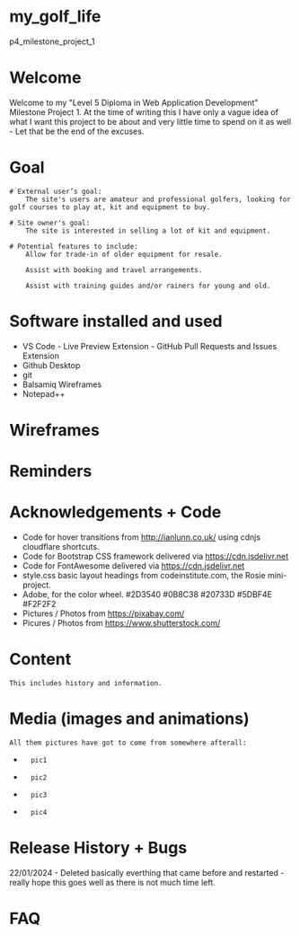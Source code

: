 # my_golf_life
 p4_milestone_project_1

# Welcome
Welcome to my "Level 5 Diploma in Web Application Development" Milestone Project 1.
At the time of writing this I have only a vague idea of what I want this project to be about and very little time to spend on it as well - Let that be the end of the excuses.

# Goal
	# External user’s goal:
		The site's users are amateur and professional golfers, looking for golf courses to play at, kit and equipment to buy.

	# Site owner's goal:
		The site is interested in selling a lot of kit and equipment.

	# Potential features to include:
		Allow for trade-in of older equipment for resale.

		Assist with booking and travel arrangements.

		Assist with training guides and/or rainers for young and old.

# Software installed and used
- 	VS Code
		- Live Preview Extension
		- GitHub Pull Requests and Issues Extension
- 	Github Desktop
- 	git 
- 	Balsamiq Wireframes
- 	Notepad++
	
# Wireframes

# Reminders

# Acknowledgements + Code
- 	Code for hover transitions from http://ianlunn.co.uk/ using cdnjs cloudflare shortcuts.
- 	Code for Bootstrap CSS framework delivered via https://cdn.jsdelivr.net
- 	Code for FontAwesome delivered via https://cdn.jsdelivr.net
- 	style.css basic layout headings from codeinstitute.com, the Rosie mini-project.
-	Adobe, for the color wheel.  #2D3540	#0B8C38	#20733D #5DBF4E #F2F2F2
-	Pictures / Photos from https://pixabay.com/
-	Picures / Photos from https://www.shutterstock.com/
	
# Content
	This includes history and information.
		

# Media (images and animations)
	All them pictures have got to come from somewhere afterall:
- 		pic1
- 		pic2
- 		pic3
- 		pic4
	
# Release History + Bugs
22/01/2024 - Deleted basically everthing that came before and restarted - really hope this goes well as there is not much time left.
# FAQ

